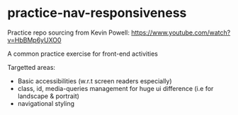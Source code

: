 # practice-nav-responsiveness

Practice repo sourcing from Kevin Powell: https://www.youtube.com/watch?v=HbBMp6yUXO0 

A common practice exercise for front-end activities

Targetted areas:
- Basic accessibilities (w.r.t screen readers especially)
- class, id, media-queries management for huge ui difference (i.e for landscape & portrait)
- navigational styling
